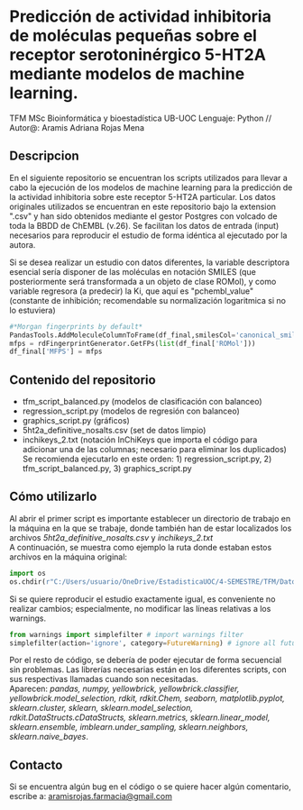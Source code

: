 # Predicción de actividad inhibitoria de moléculas pequeñas sobre el receptor serotoninérgico 5-HT2A mediante modelos de machine learning.
TFM MSc Bioinformática y bioestadística UB-UOC
Lenguaje: Python // Autor@: Aramis Adriana Rojas Mena

## Descripcion
En el siguiente repositorio se encuentran los scripts utilizados para llevar a cabo la ejecución de los modelos de machine learning para la predicción de la actividad inhibitoria sobre este receptor 5-HT2A particular. Los datos originales utilizados se encuentran en este repositorio bajo la extension ".csv" y han sido obtenidos mediante el gestor Postgres con volcado de toda la BBDD de ChEMBL (v.26). Se facilitan los datos de entrada (input) necesarios para reproducir el estudio de forma idéntica al ejecutado por la autora.  

Si se desea realizar un estudio con datos diferentes, la variable descriptora esencial sería disponer de las moléculas en notación SMILES (que posteriormente será transformada a un objeto de clase ROMol), y como variable regresora (a predecir) la Ki, que aquí es "pchembl_value" (constante de inhibición; recomendable su normalización logaritmica si no lo estuviera)
```python
#*Morgan fingerprints by default*
PandasTools.AddMoleculeColumnToFrame(df_final,smilesCol='canonical_smiles')
mfps = rdFingerprintGenerator.GetFPs(list(df_final['ROMol']))
df_final['MFPS'] = mfps
```  

## Contenido del repositorio
- tfm_script_balanced.py (modelos de clasificación con balanceo)
- regression_script.py (modelos de regresión con balanceo)
- graphics_script.py (gráficos)
- 5ht2a_definitive_nosalts.csv (set de datos limpio)
- inchikeys_2.txt (notación InChiKeys que importa el código para adicionar una de las columnas; necesario para eliminar los duplicados)
Se recomienda ejecutarlo en este orden: 1) regression_script.py, 2) tfm_script_balanced.py, 3) graphics_script.py

## Cómo utilizarlo
Al abrir el primer script es importante establecer un directorio de trabajo en la máquina en la que se trabaje, donde también han de estar localizados los archivos _5ht2a_definitive_nosalts.csv_ y _inchikeys_2.txt_  
A continuación, se muestra como ejemplo la ruta donde estaban estos archivos en la máquina original: 
```python
import os 
os.chdir(r"C:/Users/usuario/OneDrive/EstadisticaUOC/4-SEMESTRE/TFM/Datos_recuperados_ChEMBL")
```
Si se quiere reproducir el estudio exactamente igual, es conveniente no realizar cambios; especialmente, no modificar las líneas relativas a los warnings.
```python
from warnings import simplefilter # import warnings filter
simplefilter(action='ignore', category=FutureWarning) # ignore all future warnings
```
Por el resto de código, se debería de poder ejecutar de forma secuencial sin problemas. Las librerías necesarias están en los diferentes scripts, con sus respectivas llamadas cuando son necesitadas.  
Aparecen: _pandas, numpy, yellowbrick, yellowbrick.classifier, yellowbrick.model_selection, rdkit, rdkit.Chem, seaborn, matplotlib.pyplot, sklearn.cluster, sklearn, sklearn.model_selection, rdkit.DataStructs.cDataStructs, sklearn.metrics, sklearn.linear_model, sklearn.ensemble, imblearn.under_sampling, sklearn.neighbors, sklearn.naive_bayes_.

## Contacto
Si se encuentra algún bug en el código o se quiere hacer algún comentario, escribe a: aramisrojas.farmacia@gmail.com

